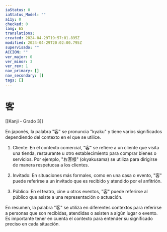 ```yaml
---
iaStatus: 0
iaStatus_Model: ""
a11y: 0
checked: 0
lang: ES
translations: 
created: 2024-04-29T19:57:01.895Z
modified: 2024-04-29T20:02:00.795Z
supervisado: ""
ACCION: ""
ver_major: 0
ver_minor: 3
ver_rev: 1
nav_primary: []
nav_secondary: []
tags: []
---
```

# 客

[[Kanji - Grado 3]]

En japonés, la palabra "客" se pronuncia "kyaku" y tiene varios significados dependiendo del contexto en el que se utilice.

1. Cliente: En el contexto comercial, "客" se refiere a un cliente que visita una tienda, restaurante u otro establecimiento para comprar bienes o servicios. Por ejemplo, "お客様" (okyakusama) se utiliza para dirigirse de manera respetuosa a los clientes.

2. Invitado: En situaciones más formales, como en una casa o evento, "客" puede referirse a un invitado que es recibido y atendido por el anfitrión.

3. Público: En el teatro, cine u otros eventos, "客" puede referirse al público que asiste a una representación o actuación.

En resumen, la palabra "客" se utiliza en diferentes contextos para referirse a personas que son recibidas, atendidas o asisten a algún lugar o evento. Es importante tener en cuenta el contexto para entender su significado preciso en cada situación.
